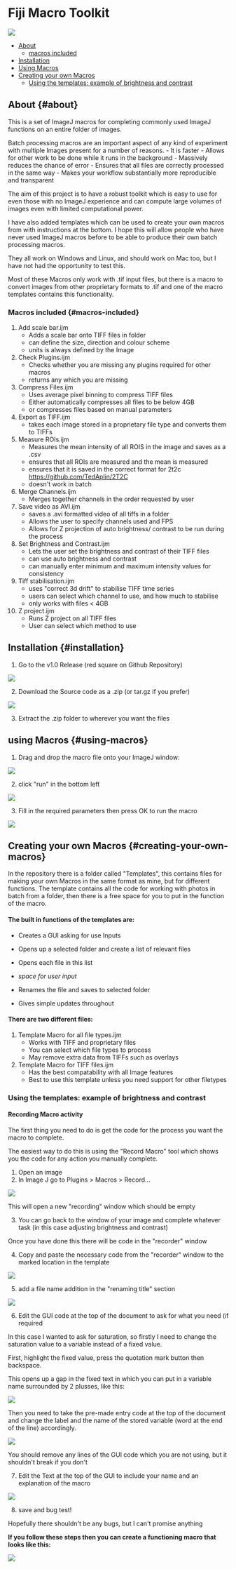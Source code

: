 # Fiji Macro Toolkit

[![](https://zenodo.org/badge/DOI/10.5281/zenodo.17427716.svg)](https://doi.org/10.5281/zenodo.17427716)

-   [About](#about)
    -   [macros included](#macros-included)
-   [Installation](#installation)
-   [Using Macros](#using-macros)
-   [Creating your own Macros](#creating-your-own-macros)
    -   [Using the templates: example of brightness and contrast](#using-the-templates:-example-of-brightness-and-contrast)

## About {#about}

This is a set of ImageJ macros for completing commonly used ImageJ functions on an entire folder of images.

Batch processing macros are an important aspect of any kind of experiment with multiple Images present for a number of reasons. - It is faster - Allows for other work to be done while it runs in the background - Massively reduces the chance of error - Ensures that all files are correctly processed in the same way - Makes your workflow substantially more reproducible and transparent

The aim of this project is to have a robust toolkit which is easy to use for even those with no ImageJ experience and can compute large volumes of images even with limited computational power.

I have also added templates which can be used to create your own macros from with instructions at the bottom. I hope this will allow people who have never used ImageJ macros before to be able to produce their own batch processing macros.

They all work on Windows and Linux, and should work on Mac too, but I have not had the opportunity to test this.

Most of these Macros only work with .tif input files, but there is a macro to convert images from other proprietary formats to .tif and one of the macro templates contains this functionality.

### Macros included {#macros-included}

1.  Add scale bar.ijm
    -   Adds a scale bar onto TIFF files in folder
    -   can define the size, direction and colour scheme
    -   units is always defined by the Image
2.  Check Plugins.ijm
    -   Checks whether you are missing any plugins required for other macros
    -   returns any which you are missing
3.  Compress Files.ijm
    -   Uses average pixel binning to compress TIFF files
    -   Either automatically compresses all files to be below 4GB
    -   or compresses files based on manual parameters
4.  Export as TIFF.ijm
    -   takes each image stored in a proprietary file type and converts them to TIFFs
5.  Measure ROIs.ijm
    -   Measures the mean intensity of all ROIS in the image and saves as a .csv
    -   ensures that all ROIs are measured and the mean is measured
    -   ensures that it is saved in the correct format for 2t2c <https://github.com/TedAplin/2T2C>
    -   doesn't work in batch
6.  Merge Channels.ijm
    -   Merges together channels in the order requested by user
7.  Save video as AVI.ijm
    -   saves a .avi formatted video of all tiffs in a folder
    -   Allows the user to specify channels used and FPS
    -   Allows for Z projection of auto brightness/ contrast to be run during the process
8.  Set Brightness and Contrast.ijm
    -   Lets the user set the brightness and contrast of their TIFF files
    -   can use auto brightness and contrast
    -   can manually enter minimum and maximum intensity values for consistency
9.  Tiff stabilisation.ijm
    -   uses "correct 3d drift" to stabilise TIFF time series
    -   users can select which channel to use, and how much to stabilise
    -   only works with files \< 4GB
10. Z project.ijm
    -   Runs Z project on all TIFF files
    -   User can select which method to use

## Installation {#installation}

1.  Go to the v1.0 Release (red square on Github Repository)

![](images/clipboard-3646327306.png)

2.  Download the Source code as a .zip (or tar.gz if you prefer)

![](images/clipboard-2139889999.png)

3.  Extract the .zip folder to wherever you want the files

## using Macros {#using-macros}

1.  Drag and drop the macro file onto your ImageJ window:

![](images/clipboard-3319922237.png)

2.  click "run" in the bottom left

![](images/clipboard-4145395048.png)

3.  Fill in the required parameters then press OK to run the macro

![](images/clipboard-4174230697.png)

## Creating your own Macros {#creating-your-own-macros}

In the repository there is a folder called "Templates", this contains files for making your own Macros in the same format as mine, but for different functions. The template contains all the code for working with photos in batch from a folder, then there is a free space for you to put in the function of the macro.

#### The built in functions of the templates are:

-   Creates a GUI asking for use Inputs

-   Opens up a selected folder and create a list of relevant files

-   Opens each file in this list

-   *space for user input*

-   Renames the file and saves to selected folder

-   Gives simple updates throughout

#### There are two different files:

1.  Template Macro for all file types.ijm
    -   Works with TIFF and proprietary files
    -   You can select which file types to process
    -   May remove extra data from TIFFs such as overlays
2.  Template Macro for TIFF files.ijm
    -   Has the best compatability with all Image features
    -   Best to use this template unless you need support for other filetypes

### Using the templates: example of brightness and contrast

#### Recording Macro activity

The first thing you need to do is get the code for the process you want the macro to complete.

The easiest way to do this is using the "Record Macro" tool which shows you the code for any action you manually complete.

1.  Open an image
2.  In Image J go to Plugins \> Macros \> Record...

![](images/clipboard-2483165875.png)

This will open a new "recording" window which should be empty

3.  You can go back to the window of your image and complete whatever task (in this case adjusting brightness and contrast)

Once you have done this there will be code in the "recorder" window

4.  Copy and paste the necessary code from the "recorder" window to the marked location in the template

![](images/clipboard-4256946761.png)

5.  add a file name addition in the "renaming title" section

![](images/clipboard-1279664792.png)

6.  Edit the GUI code at the top of the document to ask for what you need (if required

In this case I wanted to ask for saturation, so firstly I need to change the saturation value to a variable instead of a fixed value.

First, highlight the fixed value, press the quotation mark button then backspace.

This opens up a gap in the fixed text in which you can put in a variable name surrounded by 2 plusses, like this:

![](images/clipboard-3417818011.png)

Then you need to take the pre-made entry code at the top of the document and change the label and the name of the stored variable (word at the end of the line) accordingly.

![](images/clipboard-315836254.png)

You should remove any lines of the GUI code which you are not using, but it shouldn't break if you don't

7.  Edit the Text at the top of the GUI to include your name and an explanation of the macro

![](images/clipboard-2384303711.png)

8.  save and bug test!

Hopefully there shouldn't be any bugs, but I can't promise anything

**If you follow these steps then you can create a functioning macro that looks like this:**

![](images/clipboard-1638376503.png)
